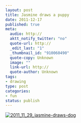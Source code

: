 ```yaml
--- 
layout: post
title: Jasmine draws a puppy
date: 2011-12-17
published: true
meta: 
  audio: http://
  aktt_notify_twitter: "no"
  quote-url: http://
  _edit_last: "1"
  _thumbnail_id: "910060490"
  quote-copy: Unknown
  image: ""
  link-url: http://
  quote-author: Unknown
tags: 
- drawing
type: post
categories: 
- fun
status: publish
---
```



[![](http://media.eick.us/2011/12/2011_11_29_jasmine-draws-dog-500x375.jpg "2011_11_29_jasmine-draws-dog")](http://media.eick.us/2011/12/2011_11_29_jasmine-draws-dog.jpg)
